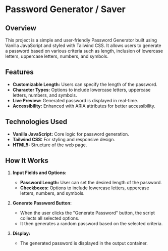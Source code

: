 # Password Generator / Saver

## Overview

This project is a simple and user-friendly Password Generator built using Vanilla JavaScript and styled with Tailwind CSS. It allows users to generate a password based on various criteria such as length, inclusion of lowercase letters, uppercase letters, numbers, and symbols.

## Features

- **Customizable Length:** Users can specify the length of the password.
- **Character Types:** Options to include lowercase letters, uppercase letters, numbers, and symbols.
- **Live Preview:** Generated password is displayed in real-time.
- **Accessibility:** Enhanced with ARIA attributes for better accessibility.

## Technologies Used

- **Vanilla JavaScript:** Core logic for password generation.
- **Tailwind CSS:** For styling and responsive design.
- **HTML5:** Structure of the web page.

## How It Works

1. **Input Fields and Options:**

   - **Password Length:** User can set the desired length of the password.
   - **Checkboxes:** Options to include lowercase letters, uppercase letters, numbers, and symbols.

2. **Generate Password Button:**

   - When the user clicks the "Generate Password" button, the script collects all selected options.
   - It then generates a random password based on the selected criteria.

3. **Display:**
   - The generated password is displayed in the output container.
